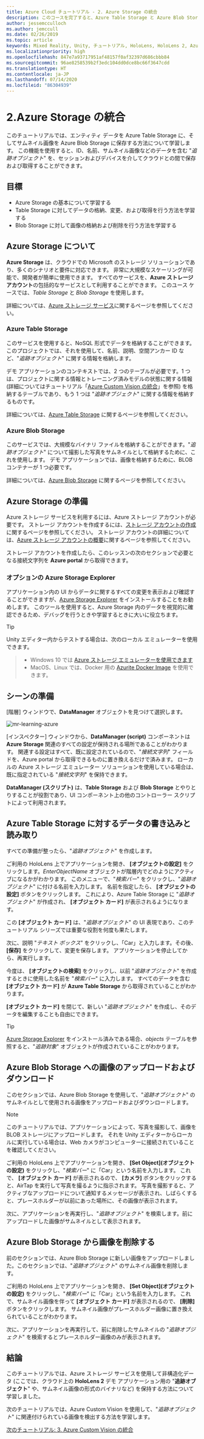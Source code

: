 ```yaml
---
title: Azure Cloud チュートリアル - 2. Azure Storage の統合
description: このコースを完了すると、Azure Table Storage と Azure Blob Storage を HoloLens 2 アプリケーション内に実装する方法を学習できます。
author: jessemcculloch
ms.author: jemccull
ms.date: 02/26/2019
ms.topic: article
keywords: Mixed Reality, Unity, チュートリアル, HoloLens, HoloLens 2, Azure Storage
ms.localizationpriority: high
ms.openlocfilehash: 847e7a93717951af48157f0af32397d686cbbb84
ms.sourcegitcommit: 96ae8258539b2f3edc104dd0dce8bc66f3647cdd
ms.translationtype: HT
ms.contentlocale: ja-JP
ms.lasthandoff: 07/14/2020
ms.locfileid: "86304939"
---
```

# <a name="2-integrating-azure-storage"></a>2.Azure Storage の統合

このチュートリアルでは、エンティティ データを Azure Table Storage に、そしてサムネイル画像を Azure Blob Storage に保存する方法について学習します。 この機能を使用すると、ID、名前、サムネイル画像などのデータを含む "*追跡オブジェクト*" を、セッションおよびデバイスを介してクラウドとの間で保存および取得することができます。

## <a name="objectives"></a>目標

* Azure Storage の基本について学習する
* Table Storage に対してデータの格納、変更、および取得を行う方法を学習する
* Blob Storage に対して画像の格納および削除を行う方法を学習する

## <a name="understanding-azure-storage"></a>Azure Storage について

**Azure Storage** は、クラウドでの Microsoft のストレージ ソリューションであり、多くのシナリオと要件に対応できます。 非常に大規模なスケーリングが可能で、開発者が簡単に使用できます。 すべてのサービスを、**Azure ストレージ アカウント**の包括的なサービスとして利用することができます。 このユース ケースでは、*Table Storage* と *Blob Storage* を使用します。

詳細については、[Azure ストレージ サービス](https://docs.microsoft.com/azure/storage/blobs/storage-blobs-overview)に関するページを参照してください。

### <a name="azure-table-storage"></a>Azure Table Storage

このサービスを使用すると、NoSQL 形式でデータを格納することができます。このプロジェクトでは、それを使用して、名前、説明、空間アンカー ID など、"*追跡オブジェクト*" に関する情報を格納します。

デモ アプリケーションのコンテキストでは、2 つのテーブルが必要です。1 つは、プロジェクトに関する情報とトレーニング済みモデルの状態に関する情報 (詳細についてはチュートリアル「[Azure Custom Vision の統合](mr-learning-azure-03.md)」を参照) を格納するテーブルであり、もう 1 つは "*追跡オブジェクト*" に関する情報を格納するものです。

詳細については、[Azure Table Storage](https://docs.microsoft.com/azure/storage/tables/table-storage-overview) に関するページを参照してください。

### <a name="azure-blob-storage"></a>Azure Blob Storage

このサービスでは、大規模なバイナリ ファイルを格納することができます。"*追跡オブジェクト*" について撮影した写真をサムネイルとして格納するために、これを使用します。
デモ アプリケーションでは、画像を格納するために、BLOB コンテナーが 1 つ必要です。

詳細については、[Azure Blob Storage](https://docs.microsoft.com/azure/storage/blobs/storage-blobs-introduction) に関するページを参照してください。

## <a name="preparing-azure-storage"></a>Azure Storage の準備

Azure ストレージ サービスを利用するには、Azure ストレージ アカウントが必要です。 ストレージ アカウントを作成するには、[ストレージ アカウントの作成](https://docs.microsoft.com/azure/storage/common/storage-account-create?tabs=azure-portal)に関するページを参照してください。 ストレージ アカウントの詳細については、[Azure ストレージ アカウントの概要](https://docs.microsoft.com/azure/storage/common/storage-account-overview)に関するページを参照してください。

ストレージ アカウントを作成したら、このレッスンの次のセクションで必要となる接続文字列を **Azure portal** から取得できます。

### <a name="optional-azure-storage-explorer"></a>オプションの Azure Storage Explorer

アプリケーション内の UI からデータに関するすべての変更を表示および確認することができますが、[Azure Storage Explorer](https://azure.microsoft.com/features/storage-explorer/) をインストールすることをお勧めします。 このツールを使用すると、Azure Storage 内のデータを視覚的に確認できるため、デバッグを行うときや学習するときに大いに役立ちます。

> [!TIP]
> Unity エディター内からテストする場合は、次のローカル エミュレーターを使用できます。

> * Windows 10 では [Azure ストレージ エミュレーターを使用できます](https://docs.microsoft.com/azure/storage/common/storage-use-emulator)
> * MacOS、Linux では、Docker 用の [Azurite Docker Image](https://hub.docker.com/_/microsoft-azure-storage-azurite) を使用できます。

## <a name="preparing-the-scene"></a>シーンの準備

[階層] ウィンドウで、**DataManager** オブジェクトを見つけて選択します。

![mr-learning-azure](images/mr-learning-azure/tutorial2-section4-step1-1.png)

[インスペクター] ウィンドウから、**DataManager (script)** コンポーネントは **Azure Storage** 関連のすべての設定が保持される場所であることがわかります。 関連する設定はすべて、既に設定されているので、"*接続文字列*" フィールドを、Azure portal から取得できるものに置き換えるだけで済みます。 ローカルの Azure ストレージ エミュレーター ソリューションを使用している場合は、既に指定されている "*接続文字列*" を保持できます。

**DataManager (スクリプト)** は、**Table Storage** および **Blob Storage** とやりとりすることが役割であり、UI コンポーネント上の他のコントローラー スクリプトによって利用されます。

## <a name="writing-and-reading-data-from-azure-table-storage"></a>Azure Table Storage に対するデータの書き込みと読み取り

すべての準備が整ったら、"*追跡オブジェクト*" を作成します。

ご利用の HoloLens 上でアプリケーションを開き、 **[オブジェクトの設定]** をクリックします。*EnterObjectName* オブジェクトが階層内でどのようにアクティブになるかがわかります。 このメニューで、"*検索バー*" をクリックし、"*追跡オブジェクト*" に付ける名前を入力します。 名前を指定したら、 **[オブジェクトの設定]** ボタンをクリックします。 これにより、Azure Table Storage に "*追跡オブジェクト*" が作成され、 **[オブジェクト カード]** が表示されるようになります。

この **[オブジェクト カード]** は、"*追跡オブジェクト*" の UI 表現であり、このチュートリアル シリーズでは重要な役割を何度も果たします。

次に、説明 "*テキスト ボックス*" をクリックし、「Car」と入力します。その後、 **[保存]** をクリックして、変更を保存します。 アプリケーションを停止してから、再実行します。

今度は、 **[オブジェクトの検索]** をクリックし、以前 "*追跡オブジェクト*" を作成するときに使用した名前を "*検索バー*" に入力します。 すべてのデータを含む **[オブジェクト カード]** が **Azure Table Storage** から取得されていることがわかります。

**[オブジェクト カード]** を閉じて、新しい "*追跡オブジェクト*" を作成し、そのデータを編集することも自由にできます。

> [!TIP]
> [Azure Storage Explorer](https://azure.microsoft.com/features/storage-explorer/) をインストール済みである場合、*objects* テーブルを参照すると、"*追跡対象*" オブジェクトが作成されていることがわかります。

## <a name="uploading-and-download-image-from-azure-blob-storage"></a>Azure Blob Storage への画像のアップロードおよびダウンロード

このセクションでは、Azure Blob Storage を使用して、"*追跡オブジェクト*" のサムネイルとして使用される画像をアップロードおよびダウンロードします。

> [!NOTE]
> このチュートリアルでは、アプリケーションによって、写真を撮影して、画像を BLOB ストレージにアップロードします。 それを Unity エディターからローカルに実行している場合は、Web カメラがコンピューターに接続されていることを確認してください。

ご利用の HoloLens 上でアプリケーションを開き、 **[Set Object]\(オブジェクトの設定\)** をクリックし、"*検索バー*" に「Car」という名前を入力します。 これで、 **[オブジェクト カード]** が表示されるので、 **[カメラ]** ボタンをクリックすると、AirTap を実行して写真を撮るように指示されます。 写真を撮影すると、アクティブなアップロードについて通知するメッセージが表示され、しばらくすると、プレースホルダーが以前にあった場所に、その画像が表示されます。

次に、アプリケーションを再実行し、"*追跡オブジェクト*" を検索します。前にアップロードした画像がサムネイルとして表示されます。

## <a name="deleting-image-from-azure-blob-storage"></a>Azure Blob Storage から画像を削除する

前のセクションでは、Azure Blob Storage に新しい画像をアップロードしました。このセクションでは、"*追跡オブジェクト*" のサムネイル画像を削除します。

ご利用の HoloLens 上でアプリケーションを開き、 **[Set Object]\(オブジェクトの設定\)** をクリックし、"*検索バー*" に「Car」という名前を入力します。 これで、サムネイル画像を伴って **[オブジェクト カード]** が表示されるので、 **[削除]** ボタンをクリックします。 サムネイル画像がプレースホルダー画像に置き換えられていることがわかります。

次に、アプリケーションを再実行して、前に削除したサムネイルの "*追跡オブジェクト*" を検索するとプレースホルダー画像のみが表示されます。

## <a name="congratulations"></a>結論

このチュートリアルでは、Azure ストレージ サービスを使用して非構造化データ (ここでは、クラウド上の **HoloLens 2** デモ アプリケーション用の "**追跡オブジェクト**" や、サムネイル画像の形式のバイナリなど) を保持する方法について学習しました。

次のチュートリアルでは、Azure Custom Vision を使用して、"*追跡オブジェクト*" に関連付けられている画像を検出する方法を学習します。

[次のチュートリアル: 3. Azure Custom Vision の統合](mr-learning-azure-03.md)
